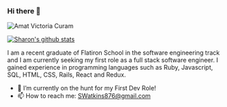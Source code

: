 ### Hi there 👋

![Amat Victoria Curam](https://i.ibb.co/SrR8Hrc/Simple-Technology-Linked-In-Banner-1.png)



[![Sharon's github stats](https://github-readme-stats.vercel.app/api?username=sedx876)](https://github.com/sedx876/github-readme-stats)

 I am a recent graduate of Flatiron School in the software engineering track and I am currently seeking my first role as a full stack software engineer. I gained experience in programming languages such as Ruby, Javascript, SQL, HTML, CSS, Rails, React and Redux.

- 🌱 I’m currently on the hunt for my First Dev Role!
- 📫 How to reach me: SWatkins876@gmail.com

<!--<div>
 <a href="https://dev.to/sedx876">
  <img src="https://d2fltix0v2e0sb.cloudfront.net/dev-badge.svg" alt="sedx876's DEV Profile" height="40" width="40">
</a>
 <div>-->

<!--
**sedx876/sedx876** is a ✨ _special_ ✨ repository because its `README.md` (this file) appears on your GitHub profile.

Here are some ideas to get you started:

- 🔭 I’m currently working on ...
- 🌱 I’m currently learning ...
- 👯 I’m looking to collaborate on ...
- 🤔 I’m looking for help with ...
- 💬 Ask me about ...
- 📫 How to reach me: ...
- 😄 Pronouns: ...
- ⚡ Fun fact: ...
-->
